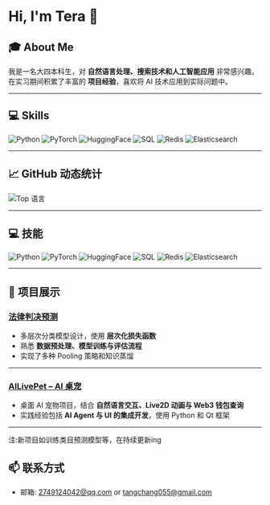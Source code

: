 # Hi, I'm Tera 👋

## 🎓 About Me
我是一名大四本科生，对 **自然语言处理、搜索技术和人工智能应用** 非常感兴趣。  
在实习期间积累了丰富的 **项目经验**，喜欢将 AI 技术应用到实际问题中。

---

## 💻 Skills
![Python](https://img.shields.io/badge/Python-3776AB?style=flat-square&logo=python&logoColor=white)
![PyTorch](https://img.shields.io/badge/PyTorch-EA1E63?style=flat-square&logo=pytorch&logoColor=white)
![HuggingFace](https://img.shields.io/badge/HuggingFace-FF6C37?style=flat-square&logo=huggingface&logoColor=white)
![SQL](https://img.shields.io/badge/SQL-4479A1?style=flat-square&logo=postgresql&logoColor=white)
![Redis](https://img.shields.io/badge/Redis-DC382D?style=flat-square&logo=redis&logoColor=white)
![Elasticsearch](https://img.shields.io/badge/Elasticsearch-005571?style=flat-square&logo=elasticsearch&logoColor=white)


---

## 📈 GitHub 动态统计

![Top 语言](https://github-readme-stats.vercel.app/api/top-langs/?username=tear-mouse&layout=compact&theme=radical)


---

## 💻 技能
![Python](https://img.shields.io/badge/Python-3776AB?style=flat-square&logo=python&logoColor=white)
![PyTorch](https://img.shields.io/badge/PyTorch-EA1E63?style=flat-square&logo=pytorch&logoColor=white)
![HuggingFace](https://img.shields.io/badge/HuggingFace-FF6C37?style=flat-square&logo=huggingface&logoColor=white)
![SQL](https://img.shields.io/badge/SQL-4479A1?style=flat-square&logo=postgresql&logoColor=white)
![Redis](https://img.shields.io/badge/Redis-DC382D?style=flat-square&logo=redis&logoColor=white)
![Elasticsearch](https://img.shields.io/badge/Elasticsearch-005571?style=flat-square&logo=elasticsearch&logoColor=white)

---

## 📂 项目展示

### [法律判决预测](https://github.com/tear-mouse/law_judgement_prediction)
- 多层次分类模型设计，使用 **层次化损失函数**  
- 熟悉 **数据预处理、模型训练与评估流程**  
- 实现了多种 Pooling 策略和知识蒸馏  


---

### [AILivePet – AI 桌宠](https://github.com/tear-mouse/AILivePet-AI-Agent-Live2D-Web3-)
- 桌面 AI 宠物项目，结合 **自然语言交互、Live2D 动画与 Web3 钱包查询**  
- 实践经验包括 **AI Agent 与 UI 的集成开发**，使用 Python 和 Qt 框架  

---
注:新项目如训练类目预测模型等，在持续更新ing

## 📫 联系方式
- 邮箱: 2749124042@qq.com  or  tangchang055@gmail.com  

